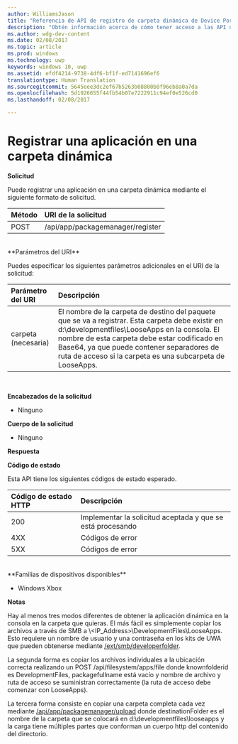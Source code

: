 ```yaml
---
author: WilliamsJason
title: "Referencia de API de registro de carpeta dinámica de Device Portal"
description: "Obtén información acerca de cómo tener acceso a las API de registro de carpeta dinámica mediante programación."
ms.author: wdg-dev-content
ms.date: 02/08/2017
ms.topic: article
ms.prod: windows
ms.technology: uwp
keywords: windows 10, uwp
ms.assetid: efdf4214-9738-4df6-bf1f-ed7141696ef6
translationtype: Human Translation
ms.sourcegitcommit: 5645eee3dc2ef67b5263b08800b0f96eb8a0a7da
ms.openlocfilehash: 5d1926655f44fb54b07e7222911c94ef0e526cd0
ms.lasthandoff: 02/08/2017

---
```


# <a name="register-an-app-in-a-loose-folder"></a>Registrar una aplicación en una carpeta dinámica  

**Solicitud**

Puede registrar una aplicación en una carpeta dinámica mediante el siguiente formato de solicitud.

Método      | URI de la solicitud
:------     | :------
POST | /api/app/packagemanager/register
<br />
**Parámetros del URI**

Puedes especificar los siguientes parámetros adicionales en el URI de la solicitud:

Parámetro del URI      | Descripción
:------     | :-----
carpeta (necesaria) | El nombre de la carpeta de destino del paquete que se va a registrar. Esta carpeta debe existir en d:\developmentfiles\LooseApps en la consola. El nombre de esta carpeta debe estar codificado en Base64, ya que puede contener separadores de ruta de acceso si la carpeta es una subcarpeta de LooseApps.
<br />

**Encabezados de la solicitud**

- Ninguno

**Cuerpo de la solicitud**

- Ninguno

**Respuesta**

**Código de estado**

Esta API tiene los siguientes códigos de estado esperado.

Código de estado HTTP      | Descripción
:------     | :-----
200 | Implementar la solicitud aceptada y que se está procesando
4XX | Códigos de error
5XX | Códigos de error
<br />
**Familias de dispositivos disponibles**

* Windows Xbox

**Notas**

Hay al menos tres modos diferentes de obtener la aplicación dinámica en la consola en la carpeta que quieras. El más fácil es simplemente copiar los archivos a través de SMB a \\<IP_Address>\DevelopmentFiles\LooseApps. Esto requiere un nombre de usuario y una contraseña en los kits de UWA que pueden obtenerse mediante [/ext/smb/developerfolder](wdp-smb-api.md). 

La segunda forma es copiar los archivos individuales a la ubicación correcta realizando un POST /api/filesystem/apps/file donde knownfolderid es DevelopmentFiles, packagefullname está vacío y nombre de archivo y ruta de acceso se suministran correctamente (la ruta de acceso debe comenzar con LooseApps).

La tercera forma consiste en copiar una carpeta completa cada vez mediante [/api/app/packagemanager/upload](wdp-folder-upload.md) donde destinationFolder es el nombre de la carpeta que se colocará en d:\developmentfiles\looseapps y la carga tiene múltiples partes que conforman un cuerpo http del contenido del directorio.


